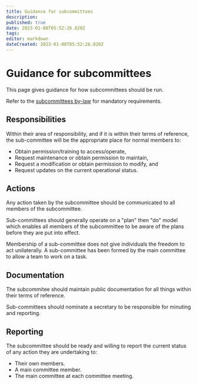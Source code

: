 ```yaml
---
title: Guidance for subcommittees
description: 
published: true
date: 2023-01-08T05:52:26.820Z
tags: 
editor: markdown
dateCreated: 2023-01-08T05:52:26.820Z
---
```


# Guidance for subcommittees

This page gives guidance for how subcommittees should be run.

Refer to the [subcommittees by-law](/docs/policies/subcommittees) for mandatory requirements.

## Responsibilities

Within their area of responsibility, and if it is within their terms of reference, the sub-committee will be the appropriate place for normal members to:

* Obtain permission/training to access/operate,
* Request maintenance or obtain permission to maintain,
* Request a modification or obtain permission to modify, and
* Request updates on the current operational status.

## Actions

Any action taken by the subcommittee should be communicated to all members of the subcommittee.

Sub-committees should generally operate on a "plan" then "do" model which enables all members of the subcommittee to be aware of the plans before they are put into effect.

Membership of a sub-committee does not give individuals the freedom to act unilaterally. A sub-committee has been formed by the main committee to allow a team to work on a task.

## Documentation

The subcommitee should maintain public documentation for all things within their terms of reference.

Sub-committees should nominate a secretary to be responsible for minuting and reporting.

## Reporting

The subcommittee should be ready and willing to report the current status of any action they are undertaking to:

* Their own members.
* A main committee member.
* The main committee at each committee meeting.

